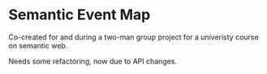 # Semantic Event Map

Co-created for and during a two-man group project for a univeristy course on semantic web.

Needs some refactoring, now due to API changes.
